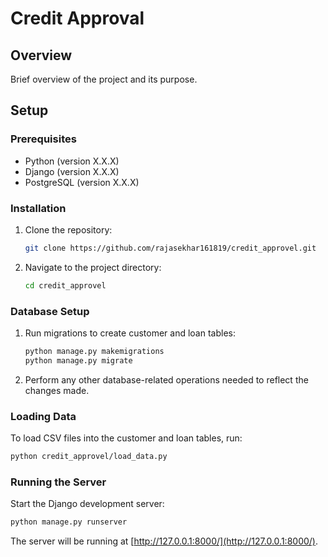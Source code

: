 # Credit Approval

## Overview

Brief overview of the project and its purpose.

## Setup

### Prerequisites

- Python (version X.X.X)
- Django (version X.X.X)
- PostgreSQL (version X.X.X)

### Installation

1. Clone the repository:

   ```bash
   git clone https://github.com/rajasekhar161819/credit_approvel.git
   ```

2. Navigate to the project directory:

   ```bash
   cd credit_approvel
   ```


### Database Setup

1. Run migrations to create customer and loan tables:

   ```bash
   python manage.py makemigrations
   python manage.py migrate
   ```

2. Perform any other database-related operations needed to reflect the changes made.

### Loading Data

To load CSV files into the customer and loan tables, run:

```bash
python credit_approvel/load_data.py
```

### Running the Server

Start the Django development server:

```bash
python manage.py runserver
```

The server will be running at [http://127.0.0.1:8000/](http://127.0.0.1:8000/).


